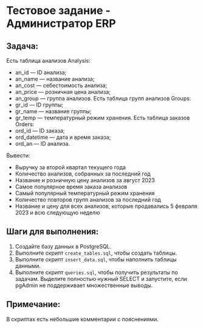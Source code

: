 # Тестовое задание - Администратор ERP


## Задача:

Есть таблица анализов Analysis:
* an_id — ID анализа;
* an_name — название анализа;
* an_cost — себестоимость анализа;
* an_price — розничная цена анализа;
* an_group — группа анализов.
Есть таблица групп анализов Groups:
* gr_id — ID группы;
* gr_name — название группы;
* gr_temp — температурный режим хранения.
Есть таблица заказов Orders:
* ord_id — ID заказа;
* ord_datetime — дата и время заказа;
* ord_an — ID анализа.

Вывести:
* Выручку за второй квартал текущего года
* Количество анализов, собранных за последний год
* Название и розничную цену анализов за август 2023
* Самое популярное время заказа анализов
* Самый популярный температурный режим хранения 
* Количество повторов групп анализов за последний год
* Название и цену для всех анализов, которые продавались 5 февраля 2023 и всю следующую неделю


## Шаги для выполнения:

1. Создайте базу данных в PostgreSQL.
2. Выполните скрипт `create_tables.sql`, чтобы создать таблицы.
3. Выполните скрипт `insert_data.sql`, чтобы наполнить таблицы данными.
4. Выполните скрипт `queries.sql`, чтобы получить результаты по задачам. Выделите полностью нужный SELECT и запустите, если pgAdmin не поддерживает множественные выводы.


## Примечание:
В скриптах есть небольшие комментарии с пояснениями.
